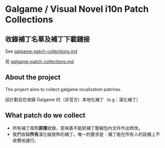 # Galgame / Visual Novel i10n Patch Collections

## 收錄補丁名單及補丁下載鏈接
See [galgame-patch-collections.md](docs\galgame-patch-collections.md)

見 [galgame-patch-collections.md](docs\galgame-patch-collections.md)

## About the project
The project aims to collect galgame localization patches.

該計劃旨在收錄 Galgame 的（非官方）本地化補丁（e.g：漢化補丁）

## What patch do we collect
- 所有補丁按照**原樣**收錄，意味着不能對補丁壓縮包內文件作出修改。
- 我們收錄**所有**漢化組發佈的補丁。唯一的要求是：補丁能在所有人的設備上不收費地運行。
